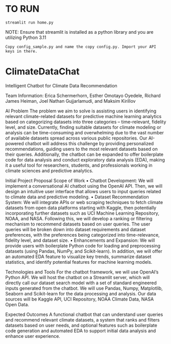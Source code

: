 # TO RUN
```shell
streamlit run home.py
```
NOTE: Ensure that streamlit is installed as a python library and you are utilizing Python 3.11

```
Copy config_sample.py and name the copy config.py. Import your API keys in there.
```

# ClimateDataChat
Intelligent Chatbot for Climate Data Recommendation

Team Information:
Erica Schermerhorn, Esther Omotayo Oyedele, Richard James Heiman, Joel Nathan Gujjarlamudi, and Maksim Kirillov

AI Problem
The problem we aim to solve is assisting users in identifying relevant climate-related datasets for predictive machine learning analytics based on categorizing datasets into three categories – time-relevant, fidelity level, and size. Currently, finding suitable datasets for climate modeling or analysis can be time-consuming and overwhelming due to the vast number of available datasets spread across various public repositories. Our AI-powered chatbot will address this challenge by providing personalized recommendations, guiding users to the most relevant datasets based on their queries. Additionally, the chatbot can be expanded to offer boilerplate code for data analysis and conduct exploratory data analysis (EDA), making it a useful tool for researchers, students, and professionals working in climate sciences and predictive analytics.

Initial Project Proposal
Scope of Work
•	Chatbot Development: We will implement a conversational AI chatbot using the OpenAI API. Then, we will design an intuitive user interface that allows users to input queries related to climate data and predictive modeling.
•	Dataset Recommendation System: We will integrate APIs or web scraping techniques to fetch climate datasets from open data platforms starting with Kaggle, then potentially incorporating further datasets such as UCI Machine Learning Repository, NOAA, and NASA. Following this, we will develop a ranking or filtering mechanism to recommend datasets based on user queries. The user queries will be broken down into dataset requirements and dataset preferences, with the preferences being categorized into time-relevance, fidelity level, and dataset size.
•	Enhancements and Expansion: We will provide users with boilerplate Python code for loading and preprocessing datasets (using Pandas, NumPy, and Scikit-learn). In addition, we will offer an automated EDA feature to visualize key trends, summarize dataset statistics, and identify potential features for machine learning models.

Technologies and Tools
For the chatbot framework, we will use OpenAI’s Python API. We will host the chatbot on a Streamlit server, which will directly call our dataset search model with a set of standard engineered inputs generated from the chatbot. We will use Pandas, Numpy, Matplotlib, Seaborn and Scikit-learn for the data processing and analysis. Our data sources will be Kaggle API, UCI Repository, NOAA Climate Data, NASA Open Data.

Expected Outcomes
A functional chatbot that can understand user queries and recommend relevant climate datasets, a system that ranks and filters datasets based on user needs, and optional features such as boilerplate code generation and automated EDA to support initial data analysis and enhance user experience.